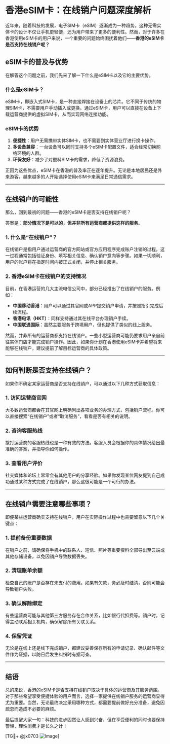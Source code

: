 # 香港eSIM卡：在线销户问题深度解析

近年来，随着科技的发展，电子SIM卡（eSIM）逐渐成为一种趋势。这种无需实体卡的设计不仅让手机更轻便，还为用户带来了更多的便利性。然而，对于许多在香港使用eSIM卡的用户来说，一个重要的问题始终困扰着他们——**香港的eSIM卡是否支持在线销户呢？**

## eSIM卡的普及与优势

在解答这个问题之前，我们先来了解一下什么是eSIM卡以及它的主要优势。

### 什么是eSIM卡？

eSIM卡，即嵌入式SIM卡，是一种直接焊接在设备上的芯片。它不同于传统的物理SIM卡，不需要用户手动插入或更换。通过eSIM卡，用户可以直接在设备上下载运营商提供的虚拟SIM卡，从而实现网络连接功能。

### eSIM卡的优势

1. **便捷性**：用户无需携带实体SIM卡，也不需要到实体营业厅进行换卡操作。
2. **多设备兼容**：一台设备可以同时支持多个eSIM卡配置文件，适合经常切换网络环境的人群。
3. **环保友好**：减少了对塑料SIM卡的需求，降低了资源浪费。

正因为这些优点，eSIM卡在香港的普及率正在逐年提升。无论是本地居民还是外来游客，越来越多的人开始选择使用eSIM卡来满足日常通信需求。

---

## 在线销户的可能性

那么，回到最初的问题——香港的eSIM卡是否支持在线销户呢？

答案是：**部分情况下是可以的，但并非所有运营商都提供这样的服务**。

### 1. 什么是“在线销户”？

在线销户是指用户通过运营商的官方网站或官方应用程序完成账户注销的过程。这一过程通常包括验证身份、填写相关信息、确认销户意向等步骤。如果一切顺利，用户的账户将在指定时间内被正式关闭，并停止相关服务。

### 2. 香港eSIM卡在线销户的支持情况

目前，在香港运营的几大主流电信公司中，部分已经推出了在线销户的服务。例如：

- **中国移动香港**：用户可以通过其官网或APP提交销户申请，并按照指引完成后续流程。
- **香港电讯（HKT）**：同样支持通过其在线平台办理销户手续。
- **中国联通国际**：虽然主要服务于跨境用户，但也提供了类似的线上服务。

然而，并非所有的运营商都支持在线销户。一些小型运营商可能仍要求用户亲自前往实体门店才能完成销户操作。因此，如果你计划在香港使用eSIM卡并希望将来能够在线销户，建议提前了解目标运营商的具体政策。

---

## 如何判断是否支持在线销户？

如果你不确定某家运营商是否支持在线销户，可以通过以下几种方式获取信息：

### 1. 访问运营商官网

大多数运营商都会在其官网上明确列出各项业务的办理方式，包括销户流程。你可以直接搜索“在线销户”或者“取消服务”，看看是否有相关的说明。

### 2. 咨询客服热线

拨打运营商的客服热线也是一种有效的方法。客服人员会根据你的具体情况给出最准确的答案，并指导你如何操作。

### 3. 查看用户评价

社交媒体和论坛上常常会有其他用户的分享经验。如果你发现某位网友提到自己成功通过某种方式完成了在线销户，那么这很可能是一个可行的办法。

---

## 在线销户需要注意哪些事项？

即便某些运营商确实支持在线销户，用户在实际操作过程中也需要留意以下几个关键点：

### 1. 提前备份重要数据

在销户之前，请确保将手机中的联系人、短信、照片等重要资料全部导出至云端或其他存储设备，以免因销户导致数据丢失。

### 2. 清理账单余额

检查自己的账户是否存在未支付的费用。如果有欠款，务必及时结清，否则可能会导致销户失败。

### 3. 确认解除绑定

有些运营商可能与其他第三方服务存在合作关系，比如银行代扣费等。销户时，记得主动联系相关机构，确保解除所有关联关系。

### 4. 保留凭证

无论是在线上还是线下完成销户，都建议妥善保存所有的申请记录、确认邮件等文件作为证据，以防日后发生纠纷时有据可查。

---

## 结语

总的来说，香港的eSIM卡是否支持在线销户取决于具体的运营商及其服务范围。对于那些希望享受便捷体验的用户而言，选择一家提供在线销户服务的运营商显得尤为重要。当然，无论最终决定采用哪种方式，都需要提前做好充分准备，避免因疏忽而造成不必要的麻烦。

最后提醒大家一句：科技的进步固然让人感到兴奋，但在享受便利的同时也要保持警惕，理性消费才是长久之计！

[TG💪+ @jx0703 ![Image](https://github.com/user-attachments/assets/dbca1d08-cadb-493c-b0ec-ad6f7a83f270)]